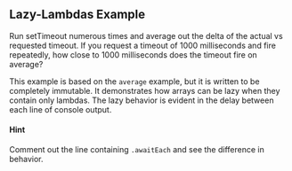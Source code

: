 ## Lazy-Lambdas Example

Run setTimeout numerous times and average out the delta of the actual vs requested timeout.
If you request a timeout of 1000 milliseconds and fire repeatedly, how close to 1000 milliseconds
does the timeout fire on average?

This example is based on the `average` example, but it is written to be completely
immutable. It demonstrates how arrays can be lazy when they contain only lambdas. The
lazy behavior is evident in the delay between each line of console output.

#### Hint

Comment out the line containing `.awaitEach` and see the difference in behavior.